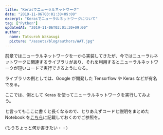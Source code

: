 ```yaml
---
title: "Kerasでニューラルネットワーク"
date: "2019-11-06T03:01:30+09:00"
excerpt: "Kerasでニューラルネットワークについて"
tag: ["Python"]
updatedAt: "2019-11-06T03:01:30+09:00"
author:
  name: Tatsuroh Wakasugi
  picture: "/assets/blog/authors/WAT.jpg"
---
```


前章ではニューラルネットワークを一から実装してきたが、今ではニューラルネットワークに関連するライブラリがあり、それを利用するとニューラルネットワークが短いコードで実行できるようになる。

ライブラリの例としては、Google が開発した Tensorflow や Keras などが有名である。

ここでは、例として Keras を使ってニューラルネットワークを実行してみよう。

と言ってもここに書くと長くなるので、とりあえずコードと説明をまとめた Notebook を[こちら](https://github.com/WAT36/python/blob/master/machine_learning/deeplearning/keras.ipynb)に記載しておくのでご参照を。

(もうちょっと何か書きたい・・)
